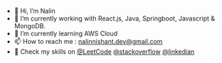 - 👋 Hi, I’m Nalin
- 👀  I’m currently working with React.js, Java, Springboot, Javascript & MongoDB.
- 🌱 I’m currently learning AWS Cloud
- 📫 How to reach me : nalinnishant.dev@gmail.com
- 🥇 Check my skills on <a target="_blank" href="https://leetcode.com/nalinnishant/" rel="nofollow">@LeetCode</a> <a target="_blank" href="https://stackoverflow.com/users/11557234/nalin-nishant" rel="nofollow">@stackoverflow</a> <a target="_blank" href="https://www.linkedin.com/in/nalin-nishant/" rel="nofollow">@linkedian</a>

